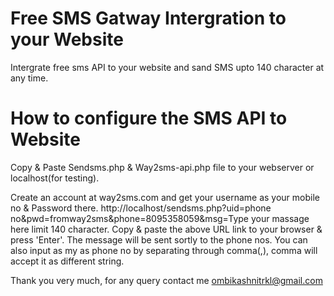 # Free SMS Gatway Intergration to your Website
Intergrate free sms API to your website and sand SMS upto 140 character at any time.

# How to configure the SMS API to Website

Copy & Paste Sendsms.php & Way2sms-api.php file to your webserver or localhost(for testing).

Create an account at way2sms.com and get your username as your mobile no & Password there.
http://localhost/sendsms.php?uid=phone no&pwd=fromway2sms&phone=8095358059&msg=Type your massage here limit 140 character.
Copy & paste the above URL link to your browser & press 'Enter'. The message will be sent sortly to the phone nos. 
You can also input as my as phone no by separating through comma(,), comma will accept it as different string.

Thank you very much, for any query contact me ombikashnitrkl@gmail.com
